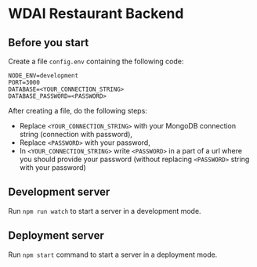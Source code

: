 # WDAI Restaurant Backend

## Before you start

Create a file `config.env` containing the following code:

	NODE_ENV=development
	PORT=3000
	DATABASE=<YOUR_CONNECTION_STRING>
	DATABASE_PASSWORD=<PASSWORD>

After creating a file, do the following steps:
- Replace `<YOUR_CONNECTION_STRING>` with your MongoDB connection string (connection with password),
- Replace `<PASSWORD>` with your password,
- In `<YOUR_CONNECTION_STRING>` write `<PASSWORD>` in a part of a url where you should provide your password (without replacing `<PASSWORD>` string with your password)

## Development server

Run `npm run watch` to start a server in a development mode.

## Deployment server

Run `npm start` command to start a server in a deployment mode.